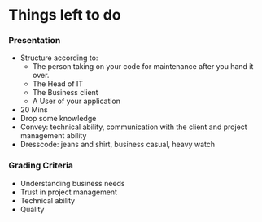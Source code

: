 # Things left to do
    
### Presentation

* Structure according to: 
    * The person taking on your code for maintenance after you hand it over.
    * The Head of IT
    * The Business client
    * A User of your application
* 20 Mins
* Drop some knowledge
* Convey: technical ability, communication with the client and project management ability
* Dresscode: jeans and shirt, business casual, heavy watch

### Grading Criteria

* Understanding business needs
* Trust in project management
* Technical ability
* Quality